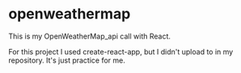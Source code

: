 # openweathermap
This is my OpenWeatherMap_api call with React.

For this project I used create-react-app, but I didn't upload to in my repository. It's just practice for me.
